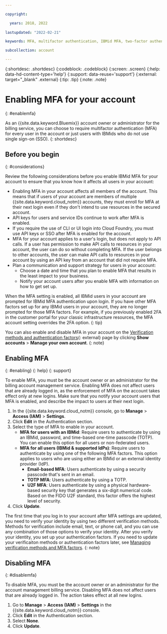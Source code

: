 ```yaml
---

copyright:

  years: 2018, 2022
  
lastupdated: "2022-02-21"

keywords: MFA, multifactor authentication, IBMid MFA, two-factor authentication, account MFA, time-based one-time passcode, TOTP, FIDO U2F, U2F, universal 2nd factor authentication, security key, verification method

subcollection: account

---
```


{:shortdesc: .shortdesc}
{:codeblock: .codeblock}
{:screen: .screen}
{:help: data-hd-content-type='help'}
{:support: data-reuse='support'}
{:external: target="_blank" .external}
{:tip: .tip}
{:note: .note}

# Enabling MFA for your account
{: #enablemfa}

As an {{site.data.keyword.Bluemix}} account owner or administrator for the billing service, you can choose to require multifactor authentication (MFA) for every user in the account or just users with IBMids who do not use single sign-on (SSO).
{: shortdesc}


## Before you begin
{: #considerations}

Review the following considerations before you enable IBMid MFA for your account to ensure that you know how it affects all users in your account:

* Enabling MFA in your account affects all members of the account. This means that if users of your account are members of multiple {{site.data.keyword.cloud_notm}} accounts, they must enroll for MFA at their next login even if they don't intend to use resources in the secured account. 
* API keys for users and service IDs continue to work after MFA is enabled.
* If you require the use of CLI or UI login into Cloud Foundry, you must use API keys or SSO after MFA is enabled for the account.
* MFA for your account applies to a user's login, but does not apply to API calls. If a user has permission to make API calls to resources in your account, the user can do so without completing MFA. If the user belongs to other accounts, the user can make API calls to resources in your account by using an API key from an account that did not require MFA.
* Plan a communication and support strategy for users in your account:
   * Choose a date and time that you plan to enable MFA that results in the least impact to your business.
   * Notify your account users after you enable MFA with information on how to get set up.

When the MFA setting is enabled, all IBMid users in your account are prompted for IBMid MFA authentication upon login. If you have other MFA factors set up for any IBMid users in your account, they are no longer prompted for those MFA factors. For example, if you previously enabled 2FA in the customer portal for your classic infrastructure resources, the MFA account setting overrides the 2FA option. 
{: tip}

You can also enable and disable MFA in your account on the [Verification methods and authentication factors](https://iam.cloud.ibm.com/mysecurity){: external} page by clicking **Show accounts** > **Manage your own account**. 
{: note}

## Enabling MFA 
{: #enabling}
{: help}
{: support}

To enable MFA, you must be the account owner or an administrator for the billing account management service. Enabling MFA does not affect users that are already logged in, as the enforcement of MFA on the account takes effect only at new logins. Make sure that you notify your account users that MFA is enabled, and describe the impact to users at their next login.

1. In the {{site.data.keyword.cloud_notm}} console, go to **Manage** > **Access (IAM)** > **Settings**.
1. Click **Edit** in the Authentication section.
1. Select the type of MFA to enable in your account.
   * **MFA for users with an IBMid**: Require users to authenticate by using an IBMid, password, and time-based one-time passcode (TOTP). You can enable this option for all users or  non-federated users. 
   * **MFA for all users (IBMid & supported IdPs)**: Require users to authenticate by using one of the following MFA factors. This option applies to users who are using either an IBMid or an external identity provider (IdP). 
      * **Email-based MFA**: Users authenticate by using a security passcode that's sent in an email. 
      * **TOTP MFA**: Users authenticate by using a TOTP. 
      * **U2F MFA**: Users authenticate by using a physical hardware-based security key that generates a six-digit numerical code. Based on the FIDO U2F standard, this factor offers the highest level of security.
1. Click **Update**.

The first time that you log in to your account after MFA settings are updated, you need to verify your identity by using two different verification methods. Methods for verification include email, text, or phone call, and you can use any combination of those options to verify your identity. After you verify your identity, you set up your authentication factors. If you need to update your verificaiton methods or authentication factors later, see [Managing verification methods and MFA factors](/docs/account?topic=account-verification-authentication).
{: note}


## Disabling MFA
{: #disablemfa}

To disable MFA, you must be the account owner or an administrator for the account management billing service. Disabling MFA does not affect users that are already logged in. The action takes effect at all new logins.

1. Go to **Manage** > **Access (IAM)** > **Settings** in the {{site.data.keyword.cloud_notm}} console.
1. Click **Edit** in the Authentication section.
1. Select **None**.
1. Click **Update**.

